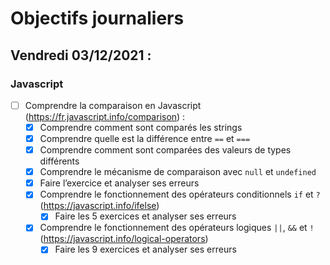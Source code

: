 # Objectifs journaliers

## Vendredi 03/12/2021 :

### Javascript

* [ ] Comprendre la comparaison en Javascript (https://fr.javascript.info/comparison) :
    * [X] Comprendre comment sont comparés les strings
    * [X] Comprendre quelle est la différence entre `==` et `===`
    * [X] Comprendre comment sont comparées des valeurs de types différents
    * [X] Comprendre le mécanisme de comparaison avec `null` et `undefined`
    * [X] Faire l’exercice et analyser ses erreurs
  * [X] Comprendre le fonctionnement des opérateurs conditionnels `if` et `?` (https://javascript.info/ifelse)
    * [X] Faire les 5 exercices et analyser ses erreurs
  * [X] Comprendre le fonctionnement des opérateurs logiques `||`, `&&` et `!` (https://javascript.info/logical-operators)
    * [X] Faire les 9 exercices et analyser ses erreurs